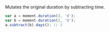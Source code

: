 Mutates the original duration by subtracting time.

```javascript
var a = moment.duration(3, 'd');
var b = moment.duration(2, 'd');
a.subtract(b).days(); // 3
```
